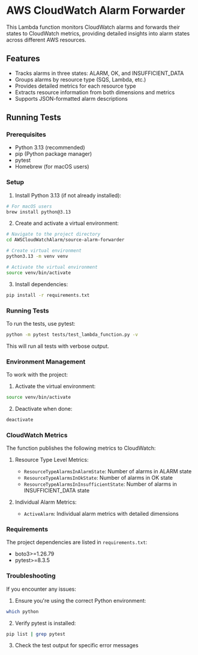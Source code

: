 # AWS CloudWatch Alarm Forwarder

This Lambda function monitors CloudWatch alarms and forwards their states to CloudWatch metrics, providing detailed insights into alarm states across different AWS resources.

## Features

- Tracks alarms in three states: ALARM, OK, and INSUFFICIENT_DATA
- Groups alarms by resource type (SQS, Lambda, etc.)
- Provides detailed metrics for each resource type
- Extracts resource information from both dimensions and metrics
- Supports JSON-formatted alarm descriptions

## Running Tests

### Prerequisites
- Python 3.13 (recommended)
- pip (Python package manager)
- pytest
- Homebrew (for macOS users)

### Setup

1. Install Python 3.13 (if not already installed):
```bash
# For macOS users
brew install python@3.13
```

2. Create and activate a virtual environment:
```bash
# Navigate to the project directory
cd AWSCloudWatchAlarm/source-alarm-forwarder

# Create virtual environment
python3.13 -m venv venv

# Activate the virtual environment
source venv/bin/activate
```

3. Install dependencies:
```bash
pip install -r requirements.txt
```

### Running Tests

To run the tests, use pytest:

```bash
python -m pytest tests/test_lambda_function.py -v
```

This will run all tests with verbose output.

### Environment Management

To work with the project:

1. Activate the virtual environment:
```bash
source venv/bin/activate
```

2. Deactivate when done:
```bash
deactivate
```

### CloudWatch Metrics

The function publishes the following metrics to CloudWatch:

1. Resource Type Level Metrics:
   - `ResourceTypeAlarmsInAlarmState`: Number of alarms in ALARM state
   - `ResourceTypeAlarmsInOkState`: Number of alarms in OK state
   - `ResourceTypeAlarmsInInsufficientState`: Number of alarms in INSUFFICIENT_DATA state

2. Individual Alarm Metrics:
   - `ActiveAlarm`: Individual alarm metrics with detailed dimensions

### Requirements

The project dependencies are listed in `requirements.txt`:
- boto3>=1.26.79
- pytest>=8.3.5

### Troubleshooting

If you encounter any issues:

1. Ensure you're using the correct Python environment:
```bash
which python
```

2. Verify pytest is installed:
```bash
pip list | grep pytest
```

3. Check the test output for specific error messages 